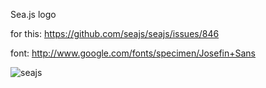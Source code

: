 
Sea.js logo

for this: https://github.com/seajs/seajs/issues/846

font: http://www.google.com/fonts/specimen/Josefin+Sans

![seajs](https://lh4.googleusercontent.com/-zrUtM1Pdlc4/UfZ5mSZGSnI/AAAAAAAAA8o/MhjH2Omd3BE/w788-h376-no/seajs-logo.png)

